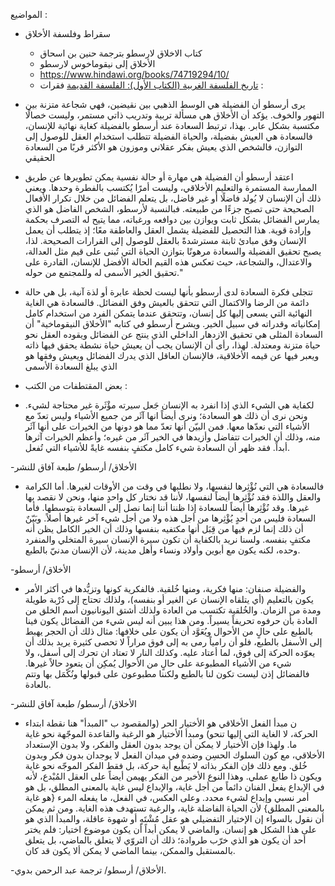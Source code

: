 

المواضيع : 

- سقراط وفلسفة الأخلاق 
  
  - كتاب الاخلاق لارسطو بترجمة حنين بن اسحاق
  -  الأخلاق إلى نيقوماخوس لارسطو
  -  https://www.hindawi.org/books/74719294/10/
  - [تاريخ الفلسفة الغربية (الكتاب الأول): الفلسفة القديمة](https://www.hindawi.org/books/95042708/)
فقرات : 

- يرى أرسطو أن الفضيلة هي الوسط الذهبي بين نقيضين، فهي شجاعة متزنة بين التهور والخوف. يؤكد أن الأخلاق هي مسألة تربية وتدريب ذاتي مستمر، وليست خصالًا مكتسبة بشكل عابر. بهذا، ترتبط السعادة عند أرسطو بالفضيلة كغاية نهائية للإنسان، فالسعادة هي العيش بفضيلة، والحياة الفضيلة تتطلب استخدام العقل للوصول إلى التوازن، فالشخص الذي يعيش بفكر عقلاني وموزون هو الأكثر قربًا من السعادة الحقيقي
- اعتقد أرسطو أن الفضيلة هي مهارة أو حالة نفسية يمكن تطويرها عن طريق الممارسة المستمرة والتعليم الأخلاقي، وليست أمرًا يُكتسب بالفطرة وحدها. ويعني ذلك أن الإنسان لا يُولد فاضلًا أو غير فاضل، بل يتعلم الفضائل من خلال تكرار الأفعال الصحيحة حتى تصبح جزءًا من طبيعته. فبالنسبة لأرسطو، الشخص الفاضل هو الذي يمارس الفضائل بشكل ثابت ويوازن بين دوافعه ورغباته، مما يتيح له التصرف بحكمة وإرادة قوية. هذا التحصيل للفضيلة يشمل العقل والعاطفة معًا؛ إذ يتطلب أن يعمل الإنسان وفق مبادئ ثابتة مسترشدةً بالعقل للوصول إلى القرارات الصحيحة. لذا، يصبح تحقيق الفضيلة والسعادة مرهونًا بتوازن الحياة التي تُبنى على قيم مثل العدالة، والاعتدال، والشجاعة، حيث تعكس هذه القيم الحالة الأفضل للإنسان، القادرة على تحقيق الخير الأسمى له وللمجتمع من حوله."
- تتجلى فكرة السعادة لدى أرسطو بأنها ليست لحظة عابرة أو لذة آنية، بل هي حالة دائمة من الرضا والاكتمال التي تتحقق بالعيش وفق الفضائل. فالسعادة هي الغاية النهائية التي يسعى إليها كل إنسان، وتتحقق عندما يتمكن الفرد من استخدام كامل إمكانياته وقدراته في سبيل الخير. ويشرح أرسطو في كتابه "الأخلاق النيقوماخية" أن السعادة المثلى هي تحقيق الازدهار الداخلي الذي ينتج عن الفضائل ويقوده العقل نحو حياة متزنة ومعتدلة. لهذا، رأى أن الإنسان يجب أن يعيش حياة نشطة يحقق فيها ذاته ويعبر فيها عن قيمه الأخلاقية، فالإنسان العاقل الذي يدرك الفضائل ويعيش وفقها هو الذي يبلغ السعادة الأسمى 
- 
  بعض المقتطفات من الكتب : 

- لكفاية هي الشيء الذي إذا انفرد به الإنسان جَعل سيرته مؤْثَرة غير محتاجة لشيء. ونحن نرى أن ذلك هو السعادة؛ ونرى أيضاً انها آثَر من جميع الأشياء وليس تعدّ مع الأشياء التي نعدّها معها. فمن البيّن أنها تعدّ مما هو دونها من الخيرات على أنها آثَر منه، وذلك أن الخيرات تتفاضل وأزيدها في الخير آثَر من غيره؛ وأعظم الخيرات آثرها أبداً. فقد ظهر أن السعادة شيء كامل مكتفٍ بنفسه غايةً للأشياء التي تُفعل.

-الأخلاق/ أرسطو/ طبعة آفاق للنشر

- فالسعادة هي التي نُؤْثِرها لنفسها، ولا نطلبها في وقت من الأوقات لغيرها. أما الكرامة والعقل واللذة فقد نُؤْثِرها أيضاً لنفسها، لأننا قد نختار كل واحدٍ منها، ونحن لا نقصد بها غيرها. وقد نُؤْثِرها أيضاً للسعادة إذا ظننا أننا إنما نصل إلى السعادة بتوسطها. فأما السعادة فليس من أحدٍ يُؤْثِرها من أجل هذه ولا من أجل شيء آخر غيرها أصلاً. وبَيّنٌ أن ذلك إنما لزم فيها من قِبَل أنها مكتفيه بنفسها وذلك أن الخير الكامل يظن أنه مكتفٍ بنفسه. ولسنا نريد بالكفاية أن تكون سيرة الإنسان سيرة المتخلي والمنفرد وحده، لكنه يكون مع أبوين وأولاد ونساء وأهل مدينة، لأن الإنسان مدنيّ بالطبع.

-الأخلاق/ أرسطو


-  والفضيلة صنفان: منها فكرية، ومنها خُلقية. فالفكرية كونها وتزيُّدها في أكثر الأمر يكون بالتعليم (أي يتلقاه الإنسان عن الغير أو بنفسه)، ولذلك تحتاج إلى دُرْبة طويلة ومدة من الزمان. والخُلقية تكتسب من العادة ولذلك أشتق اليونانيون أسم الخلق من العادة بأن حرفوه تحريفاً يسيراً. ومن هذا يبين أنه ليس شيء من الفضائل يكون فينا بالطبع على حالٍ من الأحوال ويُعَوَّد أن يكون على خلافها: مثال ذلك أن الحجر يهبط إلى الأسفل بالطبع، فلو أن رامياً رمى به إلى فوق مراراً لا تحصى كثيرة يريد بذلك أن يعوّده الحركة إلى فوق، لما أعتاد عليه. وكذلك النار لا تعتاد ان تحرك إلى أسفل، ولا شيء من الأشياء المطبوعة على حالٍ من الأحوال يُمكِن أن يتعود حالاً غيرها. فالفضائل إذن ليست تكون لنا بالطبع ولكننا مطبوعون على قبولها ونُكّمَل بها وتتم بالعادة.

-الأخلاق/ أرسطو/ طبعة آفاق للنشر 


- ن مبدأ الفعل الأخلاقي هو الأختيار الحر (والمقصود ب "المبدأ" هنا نقطة ابتداء الحركة، لا الغاية التي إليها تنحو) ومبدأ الأختيار هو الرغبة والقاعدة الموجّهة نحو غاية ما. ولهذا فإن الأختيار لا يمكن أن يوجد بدون العقل والفكر، ولا بدون الإستعداد الأخلاقي، مع كون السلوك الحسِن وضده في ميدان الفعل لا يوجدان بدون فكر وبدون خُلق. ومع ذلك فإن الفكر بذاته لا يَطْبع أية حركة، بل فقط الفكر الموجّه نحو غاية ويكون ذا طابع عملي. وهذا النوع الأخير من الفكر يهيمن أيضاً على العقل المُبْدع، لأنه في الإبداع يفعل الفنان دائماً من أجل غاية، والإبداع ليس غاية بالمعنى المطلق، بل هو أمر نسبي وإبداع لشيء محدد. وعلى العكس، في الفعل، ما يفعله المرء {هو غاية بالمعنى المطلق} لأن الحياة الفاضلة غاية، والرغبة تستهدف هذه الغاية. ومن ثم يمكن أن نقول بالسواء إن الإختيار التفضيلي هو عقل مُشْتَهٍ أو شهوة عاقلة، والمبدأ الذي هو على هذا الشكل هو إنسان. والماضي لا يمكن أبداً أن يكون موضوع اختيار: فلم يختر أحد أن يكون هو الذي خرّب طروادة؛ ذلك أن التروّي لا يتعلق بالماضي، بل يتعلق بالمستقبل والممكن، بينما الماضي لا يمكن ألا يكون قد كان.

-الأخلاق/ أرسطو/ ترجمة عبد الرحمن بدوي.




